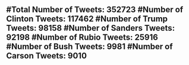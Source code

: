 #Total Number of Tweets: 352723 
#Number of Clinton Tweets: 117462
#Number of Trump Tweets: 98158
#Number of Sanders Tweets: 92198
#Number of Rubio Tweets: 25916
#Number of Bush Tweets: 9981
#Number of Carson Tweets: 9010
---

